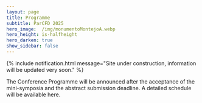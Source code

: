 ```yaml
---
layout: page
title: Programme
subtitle: ParCFD 2025
hero_image:  /img/monumentoMontejoA.webp
hero_height: is-halfheight
hero_darken: true
show_sidebar: false
---
```


{% include notification.html message="Site under construction, information will be updated very soon." %}

The Conference Programme will be announced after the acceptance of the mini-symposia and the abstract submission deadline. A detailed schedule will be available here.

